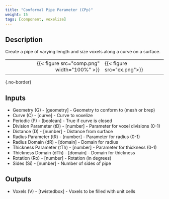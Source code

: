 ```yaml
---
title: "Conformal Pipe Parameter (CPp)"
weight: 15
tags: [component, voxelize]
---
```


## Description

Create a pipe of varying length and size voxels along a curve on a surface.

| | |
| ---: | :--- |
|{{< figure src="comp.png" width="100%" >}} |{{< figure src="ex.png">}} |
{.no-border}

## Inputs

- Geometry (G) - [geometry] - Geometry to conform to (mesh or brep)
- Curve (C) - [curve] - Curve to voxelize
- Periodic (P) - [boolean] - True if curve is closed
- Division Parameter (tD) - [number] - Parameter for voxel divisions (0-1)
- Distance (D) - [number] - Distance from surface
- Radius Parameter (tR) - [number] - Parameter for radius (0-1)
- Radius Domain (dR) - [domain] - Domain for radius
- Thickness Parameter (tTh) - [number] - Parameter for thickness (0-1)
- Thickness Domain (dTh) - [domain] - Domain for thickness
- Rotation (Ro) - [number] - Rotation (in degrees)
- Sides (Si) - [number] - Number of sides of pipe

## Outputs

- Voxels (V) - [twistedbox] - Voxels to be filled with unit cells
